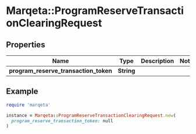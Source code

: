 # Marqeta::ProgramReserveTransactionClearingRequest

## Properties

| Name | Type | Description | Notes |
| ---- | ---- | ----------- | ----- |
| **program_reserve_transaction_token** | **String** |  |  |

## Example

```ruby
require 'marqeta'

instance = Marqeta::ProgramReserveTransactionClearingRequest.new(
  program_reserve_transaction_token: null
)
```

